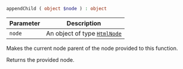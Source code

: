```php
appendChild ( object $node ) : object
```

| Parameter | Description                                  |
|-----------|----------------------------------------------|
| `node`    | An object of type [`HtmlNode`](../HtmlNode/) |

Makes the current node parent of the node provided to this function.

Returns the provided node.
